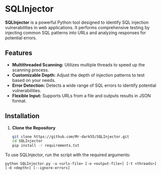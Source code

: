 # SQLInjector


**SQLInjector** is a powerful Python tool designed to identify SQL injection vulnerabilities in web applications. It performs comprehensive testing by injecting common SQL patterns into URLs and analyzing responses for potential errors.

## Features

- **Multithreaded Scanning:** Utilizes multiple threads to speed up the scanning process.
- **Customizable Depth:** Adjust the depth of injection patterns to test based on your needs.
- **Error Detection:** Detects a wide range of SQL errors to identify potential vulnerabilities.
- **Flexible Input:** Supports URLs from a file and outputs results in JSON format.

## Installation

1. **Clone the Repository**

   ```bash
   git clone https://github.com/Mr-dark55/SQLInjector.git
   cd SQLInjector
   pip install -r requirements.txt
   ```


To use SQLInjector, run the script with the required arguments:
   ```
python SQLInjector.py -u <urls-file> [-o <output-file>] [-t <threads>] [-d <depth>] [--ignore-errors]
```

